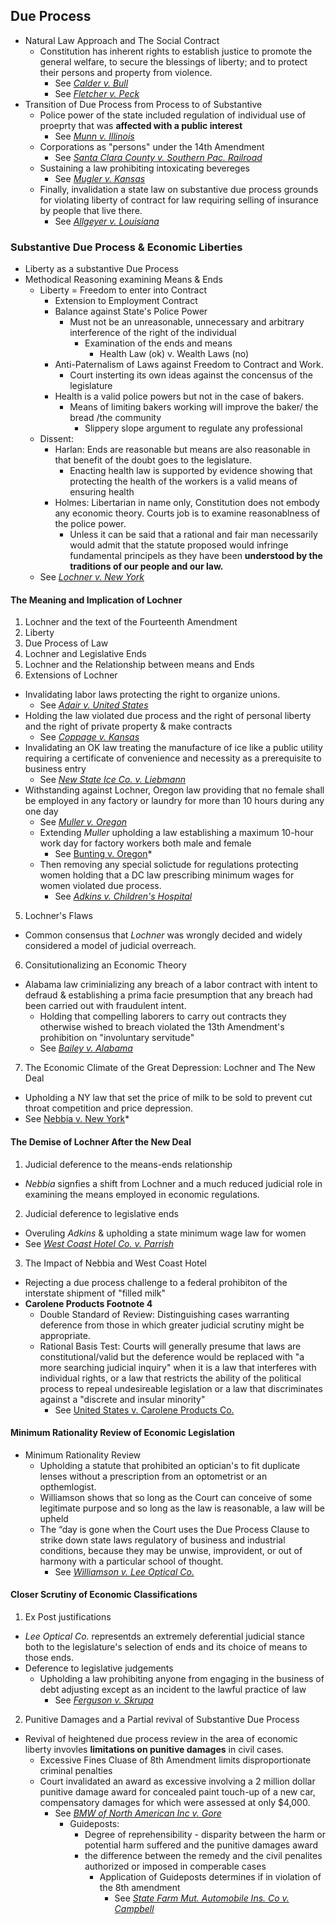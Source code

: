 ## Due Process
- Natural Law Approach and The Social Contract
  - Constitution has inherent rights to establish justice to promote the general welfare, to secure the blessings of liberty; and to protect their persons and property from violence.
    - See *[Calder v. Bull](link)*
    - See *[Fletcher v. Peck](link)*
- Transition of Due Process from Process to of Substantive
  - Police power of the state included regulation of individual use of proeprty that was **affected with a public interest**
    - See *[Munn v. Illinois](link)*
  - Corporations as "persons" under the 14th Amendment
    - See *[Santa Clara County v. Southern Pac. Railroad](link)*
  - Sustaining a law prohibiting intoxicating bevereges
    - See *[Mugler v. Kansas](link)*
  - Finally, invalidation a state law on substantive due process grounds for violating liberty of contract for law requiring selling of insurance by people that live there.
    - See *[Allgeyer v. Louisiana](link)*

### Substantive Due Process & Economic Liberties
- Liberty as a substantive Due Process
- Methodical Reasoning examining Means & Ends
  - Liberty = Freedom to enter into Contract
    - Extension to Employment Contract
    - Balance against State's Police Power
      - Must not be an unreasonable, unnecessary and arbitrary interference of the right of the individual
        - Examination of the ends and means
          - Health Law (ok) v. Wealth Laws (no)
    - Anti-Paternalism of Laws against Freedom to Contract and Work.
      - Court insterting its own ideas against the concensus of the legislature
    - Health is a valid police powers but not in the case of bakers.
      - Means of limiting bakers working will improve the baker/ the bread /the community
        - Slippery slope argument to regulate any professional
  - Dissent:
    - Harlan: Ends are reasonable but means are also reasonable in that benefit of the doubt goes to the legislature.
      - Enacting health law is supported by evidence showing that protecting the health of the workers is a valid means of ensuring health
    - Holmes: Libertarian in name only, Constitution does not embody any economic theory. Courts job is to examine reasonablness of the police power.
      - Unless it can be said that a rational and fair man necessarily would admit that the statute proposed would infringe fundamental principels as they have been **understood by the traditions of our people and our law.**
  - See *[Lochner v. New York](link)*

#### The Meaning and Implication of Lochner
1. Lochner and the text of the Fourteenth Amendment
  1. Liberty
  2. Due Process of Law
2. Lochner and Legislative Ends
3. Lochner and the Relationship between means and Ends
4. Extensions of Lochner
  - Invalidating labor laws protecting the right to organize unions.
    - See *[Adair v. United States](link)*
  - Holding the law violated due process and the right of personal liberty and the right of private property & make contracts
    - See *[Coppage v. Kansas](link)*
  - Invalidating an OK law treating the manufacture of ice like a public utility requiring a certificate of convenience and necessity as a prerequisite to business entry
    - See *[New State Ice Co. v. Liebmann](link)*
  - Withstanding against Lochner, Oregon law providing that no female shall be employed in any factory or laundry for more than 10 hours during any one day
    - See *[Muller v. Oregon](link)*
    - Extending *Muller* upholding a law establishing a maximum 10-hour work day for factory workers both male and female
      - See [Bunting v. Oregon](link)*
    - Then removing any special solictude for regulations protecting women holding that a DC law prescribing minimum wages for women violated due process.
      - See *[Adkins v. Children's Hospital](link)*
5. Lochner's Flaws
  - Common consensus that *Lochner* was wrongly decided and widely considered a model of judicial overreach.
6. Consitutionalizing an Economic Theory
  - Alabama law criminializing any breach of a labor contract with intent to defraud & establishing a prima facie presumption that any breach had been carried out with fraudulent intent.
    - Holding that compelling laborers to carry out contracts they otherwise wished to breach violated the 13th Amendment's prohibition on "involuntary servitude"
    - See *[Bailey v. Alabama](link)*
7. The Economic Climate of the Great Depression: Lochner and The New Deal
  - Upholding a NY law that set the price of milk to be sold to prevent cut throat competition and price depression.
  - See [Nebbia v. New York](link)*

#### The Demise of Lochner After the New Deal
1. Judicial deference to the means-ends relationship
  - *Nebbia* signfies a shift from Lochner and a much reduced judicial role in examining the means employed in economic regulations.
2. Judicial deference to legislative ends
  - Overuling *Adkins* & upholding a state minimum wage law for women
  - See *[West Coast Hotel Co. v. Parrish](link)*
3. The Impact of Nebbia and West Coast Hotel
  - Rejecting a due process challenge to a federal prohibiton of the interstate shipment of "filled milk"
  - **Carolene Products Footnote 4**
    - Double Standard of Review: Distinguishing cases warranting deference from those in which greater judicial scrutiny might be appropriate.
    - Rational Basis Test: Courts will generally presume that laws are constitutional/valid but the deference would be replaced with "a more searching judicial inquiry" when it is a law that interferes with individual rights, or a law that restricts the ability of the political process to repeal undesireable legislation or a law that discriminates against a "discrete and insular minority"
      - See [United States v. Carolene Products Co.](link)

#### Minimum Rationality Review of Economic Legislation
- Minimum Rationality Review
  - Upholding a statute that prohibited an optician's to fit duplicate lenses without a prescription from an optometrist or an opthemlogist.
  - Williamson shows that so long as the Court can conceive of some legitimate purpose and so long as the law is reasonable, a law will be upheld
  - The “day is gone when the Court uses the Due Process Clause to strike down state laws regulatory of business and industrial  conditions, because they may be unwise, improvident, or out of harmony with a particular school of thought.
    - See *[Williamson v. Lee Optical Co.](link)*

#### Closer Scrutiny of Economic Classifications
1. Ex Post justifications
  - *Lee Optical Co.* representds an extremely deferential judicial stance both to the legislature's selection of ends and its choice of means to those ends.
  - Deference to legislative judgements
    - Upholding a law prohibiting anyone from engaging in the business of debt adjusting except as an incident to the lawful practice of law
      - See *[Ferguson v. Skrupa](link)*
2. Punitive Damages and a Partial revival of Substantive Due Process
  - Revival of heightened due process review in the area of economic liberty invovles **limitations on punitive damages** in civil cases.
    - Excessive Fines Cluase of 8th Amendment limits disproportionate criminal penalties
    - Court invalidated an award as excessive involving a 2 million dollar punitive damage award for concealed paint touch-up of a new car, compensatory damages for which were assessed at only $4,000.
      - See *[BMW of North American Inc v. Gore](link)*
        - Guideposts:
          - Degree of reprehensibility - disparity between the harm or potential harm suffered and the punitive damages award
          - the difference between the remedy and the civil penalites authorized or imposed in comperable cases
            - Application of Guideposts determines if in violation of the 8th amendment
              - See *[State Farm Mut. Automobile Ins. Co v. Campbell](link)*
